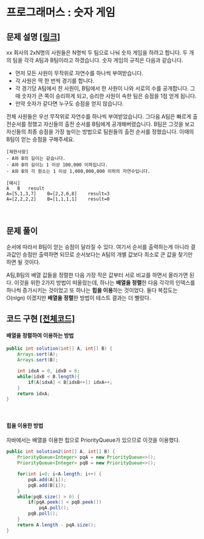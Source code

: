 # 프로그래머스 : 숫자 게임

## 문제 설명 [[링크]](https://programmers.co.kr/learn/courses/30/lessons/12987)

xx 회사의 2xN명의 사원들은 N명씩 두 팀으로 나눠 숫자 게임을 하려고 합니다. 두 개의 팀을 각각 A팀과 B팀이라고 하겠습니다. 숫자 게임의 규칙은 다음과 같습니다.

- 먼저 모든 사원이 무작위로 자연수를 하나씩 부여받습니다.
- 각 사원은 딱 한 번씩 경기를 합니다.
- 각 경기당 A팀에서 한 사원이, B팀에서 한 사원이 나와 서로의 수를 공개합니다. 그때 숫자가 큰 쪽이 승리하게 되고, 승리한 사원이 속한 팀은 승점을 1점 얻게 됩니다.
- 만약 숫자가 같다면 누구도 승점을 얻지 않습니다.

전체 사원들은 우선 무작위로 자연수를 하나씩 부여받았습니다. 그다음 A팀은 빠르게 출전순서를 정했고 자신들의 출전 순서를 B팀에게 공개해버렸습니다. B팀은 그것을 보고 자신들의 최종 승점을 가장 높이는 방법으로 팀원들의 출전 순서를 정했습니다. 이때의 B팀이 얻는 승점을 구해주세요.

```
[제한사항]
- A와 B의 길이는 같습니다.
- A와 B의 길이는 1 이상 100,000 이하입니다.
- A와 B의 각 원소는 1 이상 1,000,000,000 이하의 자연수입니다.

[예시]
A	B	result
A=[5,1,3,7]    B=[2,2,6,8]    result=3
A=[2,2,2,2]    B=[1,1,1,1]    result=0
```



​    

## 문제 풀이

순서에 따라서 B팀이 얻는 승점이 달라질 수 있다. 여기서 순서를 출력하는게 아니라 결과값인 승점만 출력하면 되므로 순서보다는 A팀의 개별 값보다 최소로 큰 값을 찾기만 하면 될 것이다.

A팀,B팀의 배열 값들을 정렬한 다음 가장 작은 값부터 서로 비교를 하면서 올라가면 된다. 이것을 위한 2가지 방법이 떠올랐는데, 하나는 **배열을 정렬**한 다음 각각의 인덱스를 하나씩 증가시키는 것이었고 또 하나는 **힙을 이용**하는 것이었다. 둘다 복잡도는 O(nlgn) 이겠지만 **배열을 정렬**한 방법이 테스트 결과는 더 빨랐다. 



## 코드 구현 [[전체코드]](Solution.java)

#### 배열을 정렬하여 이용하는 방법

```java
public int solution(int[] A, int[] B) {
    Arrays.sort(A);
    Arrays.sort(B);

    int idxA = 0, idxB = 0;
    while(idxB < B.length){
        if(A[idxA] < B[idxB++]) idxA++;
    }
    return idxA;
}
```

​    

#### 힙을 이용한 방법

자바에서는 배열을 이용한 힙으로 PriorityQueue가 있으므로 이것을 이용했다.

```java
public int solution2(int[] A, int[] B) {
    PriorityQueue<Integer> pqA = new PriorityQueue<>();
    PriorityQueue<Integer> pqB = new PriorityQueue<>();

    for(int i=0; i<A.length; i++) {
        pqA.add(A[i]);
        pqB.add(B[i]);
    }
    while(pqB.size() > 0) {
        if(pqA.peek() < pqB.peek())
            pqA.poll();
        pqB.poll();
    }
    return A.length - pqA.size();
}
```







